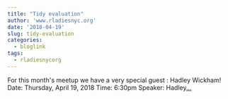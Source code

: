 ```yaml
---
title: "Tidy evaluation"
author: 'www.rladiesnyc.org'
date: '2018-04-19'
slug: tidy-evaluation
categories:
  - bloglink
tags:
  - rladiesnycorg
---
```


For this month's meetup we have a very special guest : Hadley Wickham! Date: Thursday, April 19, 2018 Time: 6:30pm Speaker: Hadley[... <i class="fas fa-external-link-alt"></i>](http://www.rladiesnyc.org/post/tidy-evaluation-programming-with-ggplot2-and-dplyr/)

